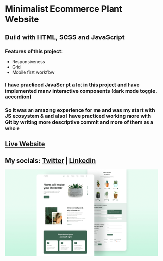 # Minimalist Ecommerce Plant Website

## Build with HTML, SCSS and JavaScript

### Features of this project:

- Responsiveness
- Grid
- Mobile first workflow

### I have practiced JavaScript a lot in this project and have implemented many interactive components (dark mode toggle, accordion)
### So it was an amazing experience for me and was my start with JS ecosystem & and also I have practiced working more with Git by writing more descriptive commit and more of them as a whole

## [Live Website](https://minimalist-plants-website.netlify.app)

## My socials: [Twitter](https://twitter.com/dragoshcode) | [Linkedin](https://linkedin.com/in/dragoshcode)

![design-image](assets/design/preview.png)
